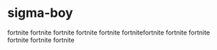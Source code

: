 # sigma-boy

fortnite fortnite fortnite fortnite fortnite fortnitefortnite fortnite fortnite fortnite fortnite fortnite

